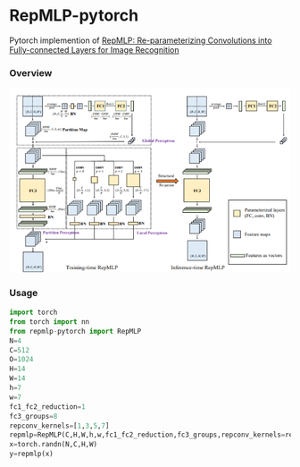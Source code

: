 # RepMLP-pytorch
  Pytorch implemention of [RepMLP: Re-parameterizing Convolutions into Fully-connected Layers for Image Recognition](https://arxiv.org/pdf/2105.01883v1.pdf)

### Overview

![](./repmlp.png)



### Usage

```python
import torch
from torch import nn
from repmlp-pytorch import RepMLP
N=4
C=512
O=1024
H=14
W=14
h=7
w=7
fc1_fc2_reduction=1
fc3_groups=8
repconv_kernels=[1,3,5,7]
repmlp=RepMLP(C,H,W,h,w,fc1_fc2_reduction,fc3_groups,repconv_kernels=repconv_kernels)
x=torch.randn(N,C,H,W)
y=repmlp(x)
```

